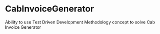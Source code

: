 # CabInvoiceGenerator
Ability to use Test Driven Development Methodology concept to solve Cab Invoice Generator
